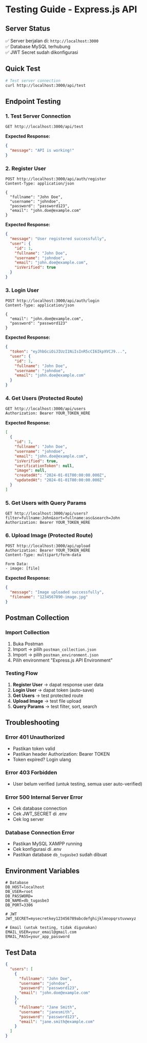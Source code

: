 # Testing Guide - Express.js API

## Server Status
✅ Server berjalan di: `http://localhost:3000`  
✅ Database MySQL terhubung  
✅ JWT Secret sudah dikonfigurasi  

## Quick Test
```bash
# Test server connection
curl http://localhost:3000/api/test
```

## Endpoint Testing

### 1. Test Server Connection
```
GET http://localhost:3000/api/test
```
**Expected Response:**
```json
{
  "message": "API is working!"
}
```

### 2. Register User
```
POST http://localhost:3000/api/auth/register
Content-Type: application/json

{
  "fullname": "John Doe",
  "username": "johndoe",
  "password": "password123",
  "email": "john.doe@example.com"
}
```
**Expected Response:**
```json
{
  "message": "User registered successfully",
  "user": {
    "id": 1,
    "fullname": "John Doe",
    "username": "johndoe",
    "email": "john.doe@example.com",
    "isVerified": true
  }
}
```

### 3. Login User
```
POST http://localhost:3000/api/auth/login
Content-Type: application/json

{
  "email": "john.doe@example.com",
  "password": "password123"
}
```
**Expected Response:**
```json
{
  "token": "eyJhbGciOiJIUzI1NiIsInR5cCI6IkpXVCJ9...",
  "user": {
    "id": 1,
    "fullname": "John Doe",
    "username": "johndoe",
    "email": "john.doe@example.com"
  }
}
```

### 4. Get Users (Protected Route)
```
GET http://localhost:3000/api/users
Authorization: Bearer YOUR_TOKEN_HERE
```
**Expected Response:**
```json
[
  {
    "id": 1,
    "fullname": "John Doe",
    "username": "johndoe",
    "email": "john.doe@example.com",
    "isVerified": true,
    "verificationToken": null,
    "image": null,
    "createdAt": "2024-01-01T00:00:00.000Z",
    "updatedAt": "2024-01-01T00:00:00.000Z"
  }
]
```

### 5. Get Users with Query Params
```
GET http://localhost:3000/api/users?filter=fullname:John&sort=fullname:asc&search=John
Authorization: Bearer YOUR_TOKEN_HERE
```

### 6. Upload Image (Protected Route)
```
POST http://localhost:3000/api/upload
Authorization: Bearer YOUR_TOKEN_HERE
Content-Type: multipart/form-data

Form Data:
- image: [file]
```
**Expected Response:**
```json
{
  "message": "Image uploaded successfully",
  "filename": "1234567890-image.jpg"
}
```

## Postman Collection

### Import Collection
1. Buka Postman
2. Import → pilih `postman_collection.json`
3. Import → pilih `postman_environment.json`
4. Pilih environment "Express.js API Environment"

### Testing Flow
1. **Register User** → dapat response user data
2. **Login User** → dapat token (auto-save)
3. **Get Users** → test protected route
4. **Upload Image** → test file upload
5. **Query Params** → test filter, sort, search

## Troubleshooting

### Error 401 Unauthorized
- Pastikan token valid
- Pastikan header Authorization: Bearer TOKEN
- Token expired? Login ulang

### Error 403 Forbidden
- User belum verified (untuk testing, semua user auto-verified)

### Error 500 Internal Server Error
- Cek database connection
- Cek JWT_SECRET di .env
- Cek log server

### Database Connection Error
- Pastikan MySQL XAMPP running
- Cek konfigurasi di .env
- Pastikan database `db_tugasbe3` sudah dibuat

## Environment Variables
```env
# Database
DB_HOST=localhost
DB_USER=root
DB_PASSWORD=
DB_NAME=db_tugasbe3
DB_PORT=3306

# JWT
JWT_SECRET=mysecretkey123456789abcdefghijklmnopqrstuvwxyz

# Email (untuk testing, tidak digunakan)
EMAIL_USER=your_email@gmail.com
EMAIL_PASS=your_app_password
```

## Test Data
```json
{
  "users": [
    {
      "fullname": "John Doe",
      "username": "johndoe",
      "password": "password123",
      "email": "john.doe@example.com"
    },
    {
      "fullname": "Jane Smith",
      "username": "janesmith",
      "password": "password123",
      "email": "jane.smith@example.com"
    }
  ]
}
``` 